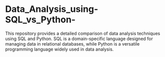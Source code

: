 # Data_Analysis_using-SQL_vs_Python-
This repository provides a detailed comparison of data analysis techniques using SQL and Python. SQL is a domain-specific language designed for managing data in relational databases, while Python is a versatile programming language widely used in data analysis.
